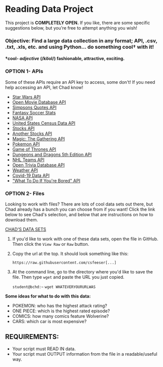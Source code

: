 # Reading Data Project

This project is **COMPLETELY OPEN.** If you like, there are some specific suggestions below, but you're free to attempt anything you wish!

### Objective: Find a large data collection in any format; API, .csv, .txt, .xls, etc. and using Python... do something cool† with it!

#### †**cool**- *adjective* (/ko͞ol/) fashionable, attractive, exciting.

### OPTION 1- APIs

Some of these APIs require an API key to access, some don't! If you need help accessing an API, let Chad know!

- [Star Wars API](https://swapi.dev/)
- [Open Movie Database API](https://www.omdbapi.com/)
- [Simpsons Quotes API](http://thesimpsonsquoteapi.glitch.me/)
- [Fantasy Soccer Stats](https://fantasy.premierleague.com/api/bootstrap-static/)
- [NASA API](https://api.nasa.gov/)
- [United States Census Data API](https://www.census.gov/data/developers/guidance/api-user-guide.What_is_the_API.html)
- [Stocks API](https://www.alphavantage.co/documentation/)
- [Another Stocks API](https://polygon.io/docs/stocks/getting-started)
- [Magic: The Gathering API](https://magicthegathering.io/)
- [Pokemon API](https://pokeapi.co/)
- [Game of Thrones API](https://anapioficeandfire.com/)
- [Dungeons and Dragons 5th Edition API](https://www.dnd5eapi.co/)
- [NHL Teams API](https://statsapi.web.nhl.com/api/v1/teams)
- [Open Trivia Database API](https://opentdb.com/api_config.php)
- [Weather API](https://openweathermap.org/api)
- [Covid-19 Data API](https://covid19api.com/)
- ["What To Do If You're Bored" API](https://www.boredapi.com/)

### OPTION 2- Files

Looking to work with files? There are lots of cool data sets out there, but Chad already has a bunch you can choose from if you want! Click the link below to see Chad's selection, and below that are instructions on how to download them.

[CHAD'S DATA SETS](https://github.com/csfeeser/Python/tree/master/data%20sets)

1. If you'd like to work with one of these data sets, open the file in GitHub. Then click the `View Raw` or `Raw` button.

0. Copy the url at the top. It should look something like this:

    `https://raw.githubusercontent.com/csfeeser[...]`

0. At the command line, go to the directory where you'd like to save the file. Then type `wget` and paste the URL you just copied.

    `student@bchd:~` `wget WHATEVERYOURURLWAS`
    
**Some ideas for what to do with this data:**
 
 - POKEMON: who has the highest attack rating?
 - ONE PIECE: which is the highest rated episode?
 - COMICS: how many comics feature Wolverine?
 - CARS: which car is most expensive?

## REQUIREMENTS:

- Your script must READ IN data.
- Your script must OUTPUT information from the file in a readable/useful way.
